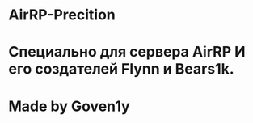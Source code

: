 # AirRP-Precition
# Специально для сервера AirRP И его создателей Flynn и Bears1k.
#
#
#
# Made by Goven1y
